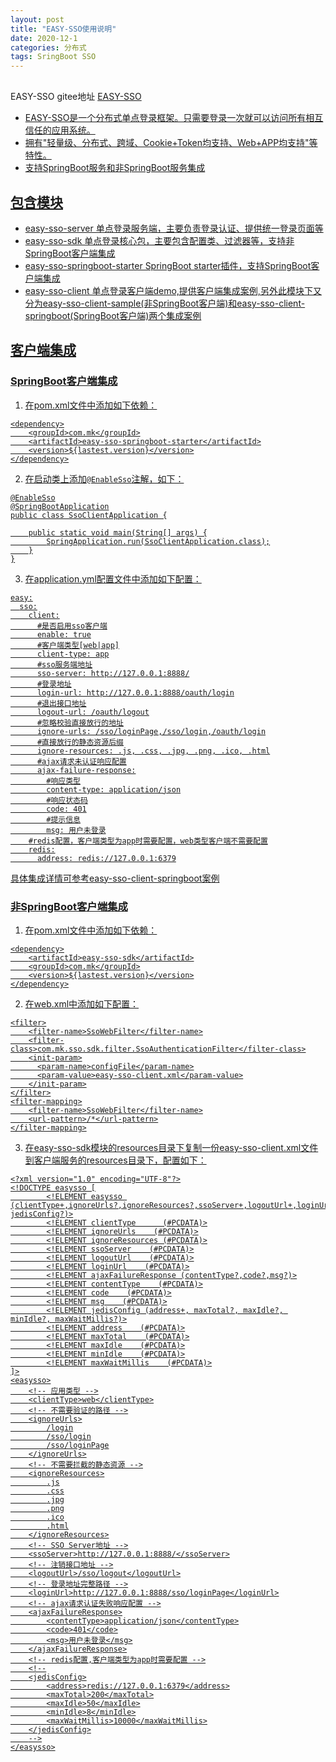 ```yaml
---
layout: post
title: "EASY-SSO使用说明"
date: 2020-12-1
categories: 分布式
tags: SringBoot SSO
--- 
```


<div style="margin:30px 0px;">
   EASY-SSO gitee地址 <a href="https://gitee.com/xmingtx/easy-sso</a>
</div>


# EASY-SSO

- EASY-SSO是一个分布式单点登录框架。只需要登录一次就可以访问所有相互信任的应用系统。
- 拥有"轻量级、分布式、跨域、Cookie+Token均支持、Web+APP均支持"等特性。
- 支持SpringBoot服务和非SpringBoot服务集成

## 包含模块

- easy-sso-server 单点登录服务端，主要负责登录认证、提供统一登录页面等
- easy-sso-sdk 单点登录核心包，主要包含配置类、过滤器等，支持非SpringBoot客户端集成
- easy-sso-springboot-starter SpringBoot starter插件，支持SpringBoot客户端集成
- easy-sso-client 单点登录客户端demo,提供客户端集成案例,另外此模块下又分为easy-sso-client-sample(非SpringBoot客户端)和easy-sso-client-springboot(SpringBoot客户端)两个集成案例

## 客户端集成

### SpringBoot客户端集成

1. 在pom.xml文件中添加如下依赖：

```
<dependency>
    <groupId>com.mk</groupId>
    <artifactId>easy-sso-springboot-starter</artifactId>
    <version>${lastest.version}</version>
</dependency>
```

2. 在启动类上添加`@EnableSso`注解，如下：

```
@EnableSso
@SpringBootApplication
public class SsoClientApplication {

    public static void main(String[] args) {
        SpringApplication.run(SsoClientApplication.class);
    }
}
```

3. 在application.yml配置文件中添加如下配置：

```
easy:
  sso:
    client:
      #是否启用sso客户端
      enable: true
      #客户端类型[web|app]
      client-type: app
      #sso服务端地址
      sso-server: http://127.0.0.1:8888/
      #登录地址
      login-url: http://127.0.0.1:8888/oauth/login
      #退出接口地址
      logout-url: /oauth/logout
      #忽略校验直接放行的地址
      ignore-urls: /sso/loginPage,/sso/login,/oauth/login
      #直接放行的静态资源后缀
      ignore-resources: .js, .css, .jpg, .png, .ico, .html
      #ajax请求未认证响应配置
      ajax-failure-response:
        #响应类型
        content-type: application/json
        #响应状态码
        code: 401
        #提示信息
        msg: 用户未登录
    #redis配置，客户端类型为app时需要配置，web类型客户端不需要配置
    redis:
      address: redis://127.0.0.1:6379
```

具体集成详情可参考easy-sso-client-springboot案例

### 非SpringBoot客户端集成

1. 在pom.xml文件中添加如下依赖：

```
<dependency>
    <artifactId>easy-sso-sdk</artifactId>
    <groupId>com.mk</groupId>
    <version>${lastest.version}</version>
</dependency>
```

2. 在web.xml中添加如下配置：

```
<filter>
    <filter-name>SsoWebFilter</filter-name>
    <filter-class>com.mk.sso.sdk.filter.SsoAuthenticationFilter</filter-class>
    <init-param>
      <param-name>configFile</param-name>
      <param-value>easy-sso-client.xml</param-value>
    </init-param>
</filter>
<filter-mapping>
    <filter-name>SsoWebFilter</filter-name>
    <url-pattern>/*</url-pattern>
</filter-mapping>
```

3. 在easy-sso-sdk模块的resources目录下复制一份easy-sso-client.xml文件到客户端服务的resources目录下，配置如下：

```
<?xml version="1.0" encoding="UTF-8"?>
<!DOCTYPE easysso [
        <!ELEMENT easysso (clientType+,ignoreUrls?,ignoreResources?,ssoServer+,logoutUrl+,loginUrl+,ajaxFailureResponse?, jedisConfig?)>
        <!ELEMENT clientType      (#PCDATA)>
        <!ELEMENT ignoreUrls    (#PCDATA)>
        <!ELEMENT ignoreResources (#PCDATA)>
        <!ELEMENT ssoServer    (#PCDATA)>
        <!ELEMENT logoutUrl    (#PCDATA)>
        <!ELEMENT loginUrl    (#PCDATA)>
        <!ELEMENT ajaxFailureResponse (contentType?,code?,msg?)>
        <!ELEMENT contentType    (#PCDATA)>
        <!ELEMENT code    (#PCDATA)>
        <!ELEMENT msg    (#PCDATA)>
        <!ELEMENT jedisConfig (address+, maxTotal?, maxIdle?, minIdle?, maxWaitMillis?)>
        <!ELEMENT address    (#PCDATA)>
        <!ELEMENT maxTotal    (#PCDATA)>
        <!ELEMENT maxIdle    (#PCDATA)>
        <!ELEMENT minIdle    (#PCDATA)>
        <!ELEMENT maxWaitMillis    (#PCDATA)>
]>
<easysso>
    <!-- 应用类型 -->
    <clientType>web</clientType>
    <!-- 不需要验证的路径 -->
    <ignoreUrls>
        /login
        /sso/login
        /sso/loginPage
    </ignoreUrls>
    <!-- 不需要拦截的静态资源 -->
    <ignoreResources>
        .js
        .css
        .jpg
        .png
        .ico
        .html
    </ignoreResources>
    <!-- SSO Server地址 -->
    <ssoServer>http://127.0.0.1:8888/</ssoServer>
    <!-- 注销接口地址 -->
    <logoutUrl>/sso/logout</logoutUrl>
    <!-- 登录地址完整路径 -->
    <loginUrl>http://127.0.0.1:8888/sso/loginPage</loginUrl>
    <!-- ajax请求认证失败响应配置 -->
    <ajaxFailureResponse>
        <contentType>application/json</contentType>
        <code>401</code>
        <msg>用户未登录</msg>
    </ajaxFailureResponse>
    <!-- redis配置,客户端类型为app时需要配置 -->
    <!--
    <jedisConfig>
        <address>redis://127.0.0.1:6379</address>
        <maxTotal>200</maxTotal>
        <maxIdle>50</maxIdle>
        <minIdle>8</minIdle>
        <maxWaitMillis>10000</maxWaitMillis>
    </jedisConfig>
    -->
</easysso>
```